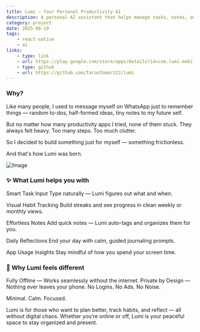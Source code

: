 ```yaml
---
title: Lumi – Your Personal Productivity AI
description: A personal AI assistant that helps manage tasks, notes, and reminders — all through natural conversations.
category: project
date: 2025-06-10
tags:
    - react-native
    - ai
links:   
    - type: link
    - url: https://play.google.com/store/apps/details?id=com.lumi.mobile
    - type: github
    - url: https://github.com/TarunTomar122/lumi
---
```


### Why?

Like many people, I used to message myself on WhatsApp just to remember things — random to-dos, half-formed ideas, tiny notes to my future self.

But no matter how many productivity apps I tried, none of them stuck.
They always felt heavy. Too many steps. Too much clutter.

So I decided to build something just for myself — something frictionless.

And that's how Lumi was born.

![Image](/assets/projects/lumi/cover.png)

### ✨ What Lumi helps you with

Smart Task Input
Type naturally — Lumi figures out what and when.

Visual Habit Tracking
Build streaks and see progress in clean weekly or monthly views.

Effortless Notes
Add quick notes — Lumi auto-tags and organizes them for you.

Daily Reflections
End your day with calm, guided journaling prompts.

App Usage Insights
Stay mindful of how you spend your screen time.

### 🌿 Why Lumi feels different

Fully Offline — Works seamlessly without the internet.
Private by Design — Nothing ever leaves your phone.
No Logins. No Ads. No Noise.

Minimal. Calm. Focused.

Lumi is for those who want to plan better, track habits, and reflect —
all without digital chaos.
Whether you’re online or off, Lumi is your peaceful space to stay organized and present.